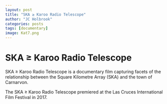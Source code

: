 ```yaml
---
layout: post
title: "SKA ≥ Karoo Radio Telescope"
author: "JC Holbrook"
categories: posts
tags: [documentary]
image: Kat7.png
---
```


# SKA ≥ Karoo Radio Telescope

SKA ≥ Karoo Radio Telescope is a documentary film capturing facets of the relationship between the Square Kilometre Array (SKA) and the town of Carnarvon. 

The SKA ≥ Karoo Radio Telescope premiered at the Las Cruces International Film Festival in 2017. 

